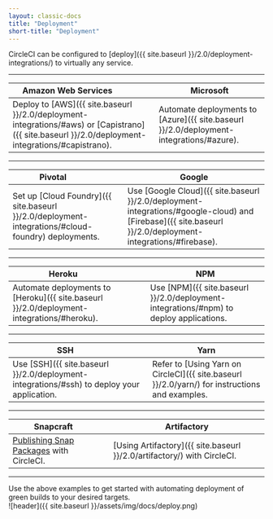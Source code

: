 ```yaml
---
layout: classic-docs
title: "Deployment"
short-title: "Deployment"
---
```

CircleCI can be configured to [deploy]({{ site.baseurl }}/2.0/deployment-integrations/) to virtually any service.

<hr />

| Amazon Web Services &nbsp;&nbsp;&nbsp;&nbsp;&nbsp;&nbsp;&nbsp;&nbsp;&nbsp;&nbsp;&nbsp;&nbsp;                                                                               | Microsoft                                                                               |
| -------------------------------------------------------------------------------------------------------------------------------------------------------------------------- | --------------------------------------------------------------------------------------- |
| Deploy to [AWS]({{ site.baseurl }}/2.0/deployment-integrations/#aws) or [Capistrano]({{ site.baseurl }}/2.0/deployment-integrations/#capistrano). &nbsp;&nbsp;&nbsp;&nbsp; | Automate deployments to [Azure]({{ site.baseurl }}/2.0/deployment-integrations/#azure). |

<hr />

| Pivotal&nbsp;&nbsp;&nbsp;&nbsp;&nbsp;&nbsp;&nbsp;&nbsp;&nbsp;&nbsp;&nbsp;&nbsp;                                             | Google                                                                                                                                                     |
| --------------------------------------------------------------------------------------------------------------------------- | ---------------------------------------------------------------------------------------------------------------------------------------------------------- |
| Set up [Cloud Foundry]({{ site.baseurl }}/2.0/deployment-integrations/#cloud-foundry) deployments. &nbsp;&nbsp;&nbsp;&nbsp; | Use [Google Cloud]({{ site.baseurl }}/2.0/deployment-integrations/#google-cloud) and [Firebase]({{ site.baseurl }}/2.0/deployment-integrations/#firebase). |

<hr />

| Heroku &nbsp;&nbsp;&nbsp;&nbsp;&nbsp;&nbsp;&nbsp;&nbsp;&nbsp;&nbsp;&nbsp;&nbsp;                                   | NPM                                                                                    |
| ----------------------------------------------------------------------------------------------------------------- | -------------------------------------------------------------------------------------- |
| Automate deployments to [Heroku]({{ site.baseurl }}/2.0/deployment-integrations/#heroku).&nbsp;&nbsp;&nbsp;&nbsp; | Use [NPM]({{ site.baseurl }}/2.0/deployment-integrations/#npm) to deploy applications. |

<hr />

| SSH&nbsp;&nbsp;&nbsp;&nbsp;&nbsp;&nbsp;&nbsp;&nbsp;&nbsp;&nbsp;&nbsp;&nbsp;                                        | Yarn                                                                                           |
| ------------------------------------------------------------------------------------------------------------------ | ---------------------------------------------------------------------------------------------- |
| Use [SSH]({{ site.baseurl }}/2.0/deployment-integrations/#ssh) to deploy your application.&nbsp;&nbsp;&nbsp;&nbsp; | Refer to [Using Yarn on CircleCI]({{ site.baseurl }}/2.0/yarn/) for instructions and examples. |

<hr />

| Snapcraft &nbsp;&nbsp;&nbsp;&nbsp;                               | Artifactory                                                             |
| ---------------------------------------------------------------- | ----------------------------------------------------------------------- |
| <a href="{{ site.baseurl }}/2.0/build-publish-snap-packages/">Publishing Snap Packages</a> with CircleCI.&nbsp;&nbsp;&nbsp;&nbsp; | [Using Artifactory]({{ site.baseurl }}/2.0/artifactory/) with CircleCI. |

<hr />

Use the above examples to get started with automating deployment of green builds to your desired targets. <br /> ![header]({{ site.baseurl }}/assets/img/docs/deploy.png)